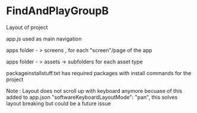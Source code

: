 # FindAndPlayGroupB


Layout of project 


app.js used as main navigation 


apps folder - > screens , for each "screen"/page of the app 


apps folder - > assets -> subfolders for each asset type 


packageinstallstuff.txt has required packages with install commands for the project 

Note : Layout does not scroll up with keyboard anymore becuase of this added to app.json "softwareKeyboardLayoutMode": "pan", this solves layout breaking but could be a future issue
